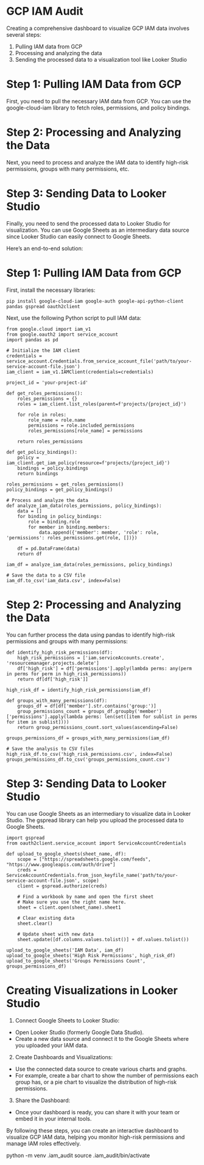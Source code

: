 # GCP IAM Audit
Creating a comprehensive dashboard to visualize GCP IAM data involves several steps:

1. Pulling IAM data from GCP
2. Processing and analyzing the data
3. Sending the processed data to a visualization tool like Looker Studio

# Step 1: Pulling IAM Data from GCP
First, you need to pull the necessary IAM data from GCP. You can use the google-cloud-iam library to fetch roles, permissions, and policy bindings.

# Step 2: Processing and Analyzing the Data
Next, you need to process and analyze the IAM data to identify high-risk permissions, groups with many permissions, etc.

# Step 3: Sending Data to Looker Studio
Finally, you need to send the processed data to Looker Studio for visualization. You can use Google Sheets as an intermediary data source since Looker Studio can easily connect to Google Sheets.

Here’s an end-to-end solution:

# Step 1: Pulling IAM Data from GCP
First, install the necessary libraries:
```
pip install google-cloud-iam google-auth google-api-python-client pandas gspread oauth2client
```
Next, use the following Python script to pull IAM data:
```
from google.cloud import iam_v1
from google.oauth2 import service_account
import pandas as pd

# Initialize the IAM client
credentials = service_account.Credentials.from_service_account_file('path/to/your-service-account-file.json')
iam_client = iam_v1.IAMClient(credentials=credentials)

project_id = 'your-project-id'

def get_roles_permissions():
    roles_permissions = {}
    roles = iam_client.list_roles(parent=f'projects/{project_id}')
    
    for role in roles:
        role_name = role.name
        permissions = role.included_permissions
        roles_permissions[role_name] = permissions
    
    return roles_permissions

def get_policy_bindings():
    policy = iam_client.get_iam_policy(resource=f'projects/{project_id}')
    bindings = policy.bindings
    return bindings

roles_permissions = get_roles_permissions()
policy_bindings = get_policy_bindings()

# Process and analyze the data
def analyze_iam_data(roles_permissions, policy_bindings):
    data = []
    for binding in policy_bindings:
        role = binding.role
        for member in binding.members:
            data.append({'member': member, 'role': role, 'permissions': roles_permissions.get(role, [])})
    
    df = pd.DataFrame(data)
    return df

iam_df = analyze_iam_data(roles_permissions, policy_bindings)

# Save the data to a CSV file
iam_df.to_csv('iam_data.csv', index=False)
```

# Step 2: Processing and Analyzing the Data
You can further process the data using pandas to identify high-risk permissions and groups with many permissions:
```
def identify_high_risk_permissions(df):
    high_risk_permissions = ['iam.serviceAccounts.create', 'resourcemanager.projects.delete']
    df['high_risk'] = df['permissions'].apply(lambda perms: any(perm in perms for perm in high_risk_permissions))
    return df[df['high_risk']]

high_risk_df = identify_high_risk_permissions(iam_df)

def groups_with_many_permissions(df):
    groups_df = df[df['member'].str.contains('group:')]
    group_permissions_count = groups_df.groupby('member')['permissions'].apply(lambda perms: len(set([item for sublist in perms for item in sublist])))
    return group_permissions_count.sort_values(ascending=False)

groups_permissions_df = groups_with_many_permissions(iam_df)

# Save the analysis to CSV files
high_risk_df.to_csv('high_risk_permissions.csv', index=False)
groups_permissions_df.to_csv('groups_permissions_count.csv')
```

# Step 3: Sending Data to Looker Studio
You can use Google Sheets as an intermediary to visualize data in Looker Studio. The gspread library can help you upload the processed data to Google Sheets.
```
import gspread
from oauth2client.service_account import ServiceAccountCredentials

def upload_to_google_sheets(sheet_name, df):
    scope = ["https://spreadsheets.google.com/feeds", "https://www.googleapis.com/auth/drive"]
    creds = ServiceAccountCredentials.from_json_keyfile_name('path/to/your-service-account-file.json', scope)
    client = gspread.authorize(creds)

    # Find a workbook by name and open the first sheet
    # Make sure you use the right name here.
    sheet = client.open(sheet_name).sheet1

    # Clear existing data
    sheet.clear()

    # Update sheet with new data
    sheet.update([df.columns.values.tolist()] + df.values.tolist())

upload_to_google_sheets('IAM Data', iam_df)
upload_to_google_sheets('High Risk Permissions', high_risk_df)
upload_to_google_sheets('Groups Permissions Count', groups_permissions_df)
```
# Creating Visualizations in Looker Studio
1. Connect Google Sheets to Looker Studio:
* Open Looker Studio (formerly Google Data Studio).
* Create a new data source and connect it to the Google Sheets where you uploaded your IAM data.
2. Create Dashboards and Visualizations:
* Use the connected data source to create various charts and graphs.
* For example, create a bar chart to show the number of permissions each group has, or a pie chart to visualize the distribution of high-risk permissions.
3. Share the Dashboard:
* Once your dashboard is ready, you can share it with your team or embed it in your internal tools.


By following these steps, you can create an interactive dashboard to visualize GCP IAM data, helping you monitor high-risk permissions and manage IAM roles effectively.








python -m venv .iam_audit
source .iam_audit/bin/activate